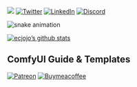 ![](https://komarev.com/ghpvc/?username=ecjojo&style=for-the-badge)
[![Twitter][twitter-shield]][twitter-url] 
[![LinkedIn][linkedin-shield]][linkedin-url]
[![Discord][discord-shield]][discord-url] 

![snake animation](https://github.com/ecjojo/ecjojo/blob/output/github-contribution-grid-snake2.svg)

[![ecjojo’s github stats](https://github-readme-stats.vercel.app/api?username=ecjojo)](https://github.com/ecjojo)

## ComfyUI Guide & Templates
[![Patreon][patreon-shield]][patreon-url] 
[![Buymeacoffee][buymeacoffee-shield]][buymeacoffee-url] 


[patreon-shield]: https://img.shields.io/badge/-Patreon-black.svg?style=for-the-badge&logo=patreon&colorB=555
[patreon-url]: https://www.patreon.com/ecjojo
[buymeacoffee-shield]: https://img.shields.io/badge/-Buymeacoffee-black.svg?style=for-the-badge&logo=buymeacoffee&colorB=555
[buymeacoffee-url]: https://www.buymeacoffee.com/ecjojo
[discord-shield]: https://img.shields.io/badge/-Discord-black.svg?style=for-the-badge&logo=discord&colorB=555
[discord-url]: https://discord.gg/qxQMyjkcqE
[twitter-shield]: https://img.shields.io/badge/-Twitter-black.svg?style=for-the-badge&logo=twitter&colorB=555
[twitter-url]: https://twitter.com/ecjojo_ai
[linkedin-shield]: https://img.shields.io/badge/-LinkedIn-black.svg?style=for-the-badge&logo=linkedin&colorB=555
[linkedin-url]: https://www.linkedin.com/in/ec-j-0095a952/
